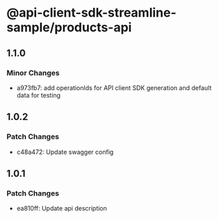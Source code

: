 # @api-client-sdk-streamline-sample/products-api

## 1.1.0

### Minor Changes

- a973fb7: add operationIds for API client SDK generation and default data for testing

## 1.0.2

### Patch Changes

- c48a472: Update swagger config

## 1.0.1

### Patch Changes

- ea810ff: Update api description
